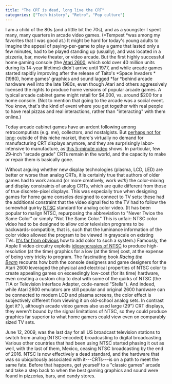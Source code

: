 ```yaml
---
title: "The CRT is dead, long live the CRT"
categories: ["Tech history", "Retro", "Pop culture"]
---
```

I am a child of the 80s (and a little bit the 70s), and as a youngster I spent many, many quarters in arcade video games. (*Tempest *was among my favorites that I was good at.) It might be hard for today's young adults to imagine the appeal of paying-per-game to play a game that lasted only a few minutes, had to be played standing up (usually), and was located in a pizzeria, bar, movie theater, or video arcade. But the first highly successful home gaming console (the [Atari 2600](https://en.wikipedia.org/wiki/Atari_2600), which sold over 40 million units during its 14-year lifetime) didn't arrive until 1977, and while arcade games started rapidly improving after the release of Taito's *Space Invaders *(1980), home games' graphics and sound lagged *far *behind arcade hardware well into the late 1980s, even though Atari and others aggressively licensed the rights to produce home versions of popular arcade games. A typical arcade cabinet game might retail for $4,000, vs. around $200 for a home console. (Not to mention that going to the arcade was a social event. You know, that's the kind of event where you get together with real people to have real pizzas and real interactions, rather than "interacting" with them online.)

Today arcade cabinet games have an ardent following among retrocomputists (e.g. me), collectors, and nostalgists. But [perhaps not for long](http://venturebeat.com/2017/03/03/what-the-death-of-the-crt-display-technology-means-for-classic-arcade-machines/): outside of this niche market, there's virtually no demand for manufacturing CRT displays anymore, and they are surprisingly labor-intensive to manufacture, as [this 5-minute video](https://youtu.be/MsMsZaSz3Fk) shows. In particular, few 29-inch "arcade grade" CRTs remain in the world, and the capacity to make or repair them is basically gone.

Without arguing whether new display technologies (plasma, LCD, LED) are better or worse than analog CRTs, it is certainly true that authors of older games had to work around (or more creatively, work *with*) the color-mixing and display constraints of analog CRTs, which are quite different from those of true discrete-pixel displays. This was especially true when designing games for home game consoles designed to connect to TV sets: these had the additional constraint that the video signal fed to the TV had to follow the somewhat quirky [NTSC](https://en.wikipedia.org/wiki/NTSC) standard for analog color video. (It has been popular to malign NTSC, repurposing the abbreviation to "Never Twice the Same Color" or simply "Not The Same Color." This is unfair: NTSC color video had to be designed to allow color television programs to be backwards-compatible, that is, such that the luminance information of the color video allowed the program to be viewed in grayscale on existing TVs. [It's far from obvious](http://people.ece.cornell.edu/land/courses/ece5760/video/gvworks/GV's%20works%20%20NTSC%20demystified%20-%20Color%20Encoding%20-%20Part%202.htm) how to add color to such a system.) Famously, the Apple II video circuitry exploits [idiosyncrasies of NTSC](http://nerdlypleasures.blogspot.com/2013/09/the-overlooked-artifact-color.html) to produce high-resolution (at the time) graphics for a low (at the time) cost, at the expense of being very tricky to program. The fascinating book *[Racing the Beam](https://mitpress.mit.edu/books/racing-beam)* recounts how both the console designers and game designers for the Atari 2600 leveraged the physical and electrical properties of NTSC color to create appealing games on exceedingly low-cost (for its time) hardware, even creating a custom chip to deal with some of the quirks of NTSC (the TIA or Television Interface Adapter, code-named "Stella"). And indeed, while Atari 2600 emulators are still popular and original 2600 hardware can be connected to modern LCD and plasma screens, the color effect is subjectively different from viewing it on old-school analog sets. In contrast (get it? <groan/>), although arcade video games also used large (29") CRT displays, they weren't bound by the signal limitations of NTSC, so they could produce graphics far superior to what home gamers could view even on comparably sized TV sets.

June 12, 2009, was the last day for all US broadcast television stations to switch from analog (NTSC-encoded) broadcasting to digital broadcasting. Various other countries that had been using NTSC started phasing it out as well, with the last of them, Mexico, ceasing NTSC broadcasting by the end of 2016. NTSC is now effectively a dead standard, and the hardware that was so ubiquitously associated with it---CRTs---is on a path to meet the same fate. Before that happens, get yourself to a "classic games" arcade and take a step back to when the best gaming graphics and sound were found in pizzerias, bars, and candy stores.
